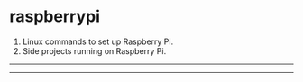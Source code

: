 # raspberrypi

1. Linux commands to set up Raspberry Pi.
2. Side projects running on Raspberry Pi.

----- 


----- 